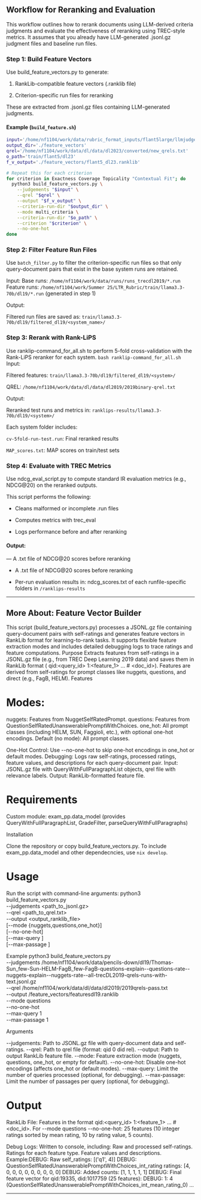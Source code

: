 


## Workflow for Reranking and Evaluation
This workflow outlines how to rerank documents using LLM-derived criteria judgments and evaluate the effectiveness of reranking using TREC-style metrics. It assumes that you already have LLM-generated .jsonl.gz judgment files and baseline run files.

### Step 1: Build Feature Vectors

Use build_feature_vectors.py to generate:

1. RankLib-compatible feature vectors (.ranklib file)

2. Criterion-specific run files for reranking

These are extracted from .jsonl.gz files containing LLM-generated judgments.



#### Example (`build_feature.sh`)

```bash
input='/home/nf1104/work/data/rubric_format_inputs/flant5large/llmjudge_test_4prompts_qrel_flant5large.jsonl.gz'
output_dir='./feature_vectors'
qrel='/home/nf1104/work/data/dl/data/dl2023/converted/new_qrels.txt'
o_path='train/flant5/dl23'
f_v_output='./feature_vectors/flant5_dl23.ranklib'

# Repeat this for each criterion
for criterion in Exactness Coverage Topicality "Contextual Fit"; do
  python3 build_feature_vectors.py \
    --judgements "$input" \
    --qrel "$qrel" \
    --output "$f_v_output" \
    --criteria-run-dir "$output_dir" \
    --mode multi_criteria \
    --criteria-run-dir "$o_path" \
    --criterion "$criterion" \
    --no-one-hot
done
```
### Step 2: Filter Feature Run Files
Use ```batch_filter.py``` to filter the criterion-specific run files so that only query-document pairs that exist in the base system runs are retained.


Input:
Base runs: ```/home/nf1104/work/data/runs/runs_trecdl2019/*.run```
Feature runs: ```/home/nf1104/work/Summer 25/LTR_Rubric/train/llama3.3-70b/dl19/*.run``` (generated in step 1)

Output:

Filtered run files are saved as:
```train/llama3.3-70b/dl19/filtered_dl19/<system_name>/```

### Step 3: Rerank with Rank-LiPS
Use ranklip-command_for_all.sh to perform 5-fold cross-validation with the Rank-LiPS reranker for each system.
```bash ranklip-command_for_all.sh```
Input:

Filtered features: ```train/llama3.3-70b/dl19/filtered_dl19/<system>/```

QREL: ```/home/nf1104/work/data/dl/data/dl2019/2019binary-qrel.txt```

Output:

Reranked test runs and metrics in: ```ranklips-results/llama3.3-70b/dl19/<system>/```

Each system folder includes:

```cv-5fold-run-test.run```: Final reranked results

```MAP_scores.txt```: MAP scores on train/test sets



### Step 4: Evaluate with TREC Metrics
Use ndcg_eval_script.py to compute standard IR evaluation metrics (e.g., NDCG@20) on the reranked outputs.

This script performs the following:

- Cleans malformed or incomplete .run files

- Computes metrics with trec_eval

- Logs performance before and after reranking

#### Output:
— A .txt file of NDCG@20 scores before reranking

- A .txt file of NDCG@20 scores before reranking

- Per-run evaluation results in: ndcg_scores.txt of each runfile-specific folders in ```/ranklips-results```

---
## More About: Feature Vector Builder

This script (build_feature_vectors.py) processes a JSONL.gz file containing query-document pairs with self-ratings and generates feature vectors in RankLib format for learning-to-rank tasks. It supports flexible feature extraction modes and includes detailed debugging logs to trace ratings and feature computations.
Purpose
Extracts features from self-ratings in a JSONL.gz file (e.g., from TREC Deep Learning 2019 data) and saves them in RankLib format (<label> qid:<query_id> 1:<feature_1> ... # <doc_id>). Features are derived from self-ratings for prompt classes like nuggets, questions, and direct (e.g., FagB, HELM).
Features

# Modes:
nuggets: Features from NuggetSelfRatedPrompt.
questions: Features from QuestionSelfRatedUnanswerablePromptWithChoices.
one_hot: All prompt classes (including HELM, SUN, Faggioli, etc.), with optional one-hot encodings.
Default (no mode): All prompt classes.


One-Hot Control: Use --no-one-hot to skip one-hot encodings in one_hot or default modes.
Debugging: Logs raw self-ratings, processed ratings, feature values, and descriptions for each query-document pair.
Input: JSONL.gz file with QueryWithFullParagraphList objects, qrel file with relevance labels.
Output: RankLib-formatted feature file.

# Requirements

Custom module: exam_pp.data_model (provides QueryWithFullParagraphList, GradeFilter, parseQueryWithFullParagraphs)

Installation

Clone the repository or copy build_feature_vectors.py.
To include exam_pp.data_model and other dependecncies, use  `nix develop`.




# Usage
Run the script with command-line arguments:
python3 build_feature_vectors.py \
  --judgements <path_to_jsonl.gz> \
  --qrel <path_to_qrel.txt> \
  --output <output_ranklib_file> \
  [--mode {nuggets,questions,one_hot}] \
  [--no-one-hot] \
  [--max-query <int>] \
  [--max-passage <int>]

Example
python3 build_feature_vectors.py \
  --judgements /home/nf1104/work/data/pencils-down/dl19/Thomas-Sun_few-Sun-HELM-FagB_few-FagB-questions-explain--questions-rate--nuggets-explain--nuggets-rate--all-trecDL2019-qrels-runs-with-text.jsonl.gz \
  --qrel /home/nf1104/work/data/dl/data/dl2019/2019qrels-pass.txt \
  --output /feature_vectors/featuresdl19.ranklib \
  --mode questions \
  --no-one-hot \
  --max-query 1 \
  --max-passage 1

Arguments

--judgements: Path to JSONL.gz file with query-document data and self-ratings.
--qrel: Path to qrel file (format: qid 0 did rel).
--output: Path to output RankLib feature file.
--mode: Feature extraction mode (nuggets, questions, one_hot, or empty for default).
--no-one-hot: Disable one-hot encodings (affects one_hot or default modes).
--max-query: Limit the number of queries processed (optional, for debugging).
--max-passage: Limit the number of passages per query (optional, for debugging).

# Output

RankLib File: Features in the format <label> qid:<query_id> 1:<feature_1> ... # <doc_id>.
For --mode questions --no-one-hot: 25 features (10 integer ratings sorted by mean rating, 10 by rating value, 5 counts).


Debug Logs: Written to console, including:
Raw and processed self-ratings.
Ratings for each feature type.
Feature values and descriptions.
Example:DEBUG: Raw self_ratings: [('q1', 4)]
DEBUG: QuestionSelfRatedUnanswerablePromptWithChoices_int_rating ratings: [4, 0, 0, 0, 0, 0, 0, 0, 0, 0]
DEBUG: Added counts: [1, 1, 1, 1, 1]
DEBUG: Final feature vector for qid:19335, did:1017759 (25 features):
DEBUG:   1: 4 (QuestionSelfRatedUnanswerablePromptWithChoices_int_mean_rating_0)
...




---
